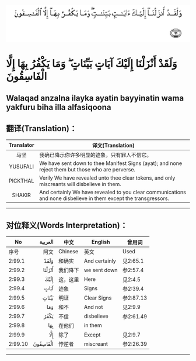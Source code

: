 ![002:099](images/002_099.gif)

#   وَلَقَدْ أَنْزَلْنَا إِلَيْكَ آيَاتٍ بَيِّنَاتٍ ۖ وَمَا يَكْفُرُ بِهَا إِلَّا الْفَاسِقُونَ 

## Walaqad anzalna ilayka ayatin bayyinatin wama yakfuru biha illa alfasiqoona

## 翻译(Translation)：

| Translator | 译文(Translation)                                            |
|:----------:| ------------------------------------------------------------ |
| 马坚       | 我确已降示你许多明显的迹象，只有罪人不信它。                 |
| YUSUFALI   | We have sent down to thee Manifest Signs (ayat); and none reject them but those who are perverse. |
| PICKTHAL   | Verily We have revealed unto thee clear tokens, and only miscreants will disbelieve in them. |
| SHAKIR     | And certainly We have revealed to you clear communications and none disbelieve in them except the transgressors. |

---

## 对位释义(Words Interpretation)：

| No      |  العربية | 中文     | English       | 曾用词    |
| ------- | -------: | -------- | ------------- | --------- |
| 序号    |     阿文 | Chinese  | 英文          | Used      |
| 2:99.1  |     وَلَقَدْ | 和确实   | And certainly | 见2:65.1  |
| 2:99.2  |   أَنْزَلْنَا | 我们降下 | we sent down  | 参2:57.4  |
| 2:99.3  |     إِلَيْكَ | 这，这里 | Here          | 见2:4.5   |
| 2:99.4  |     آيَاتٍ | 迹象     | Signs         | 参2:39.4  |
| 2:99.5  |    بَيِّنَاتٍ | 明证     | Clear Signs   | 参2:87.13 |
| 2:99.6  |      وَمَا | 和不     | And not       | 见2:9.9   |
| 2:99.7  |     يَكْفُرُ | 不信     | disbelieve    | 参2:61.49 |
| 2:99.8  |      بِهَا | 在他们   | in them       |           |
| 2:99.9  |      إِلَّا | 除了     | Except        | 见2:9.7   |
| 2:99.10 | الْفَاسِقُونَ | 悖逆者   | miscreant     | 参2:26.39 |

---
